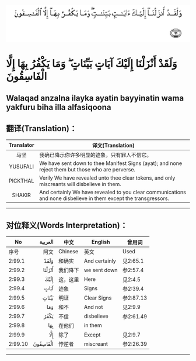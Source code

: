 ![002:099](images/002_099.gif)

#   وَلَقَدْ أَنْزَلْنَا إِلَيْكَ آيَاتٍ بَيِّنَاتٍ ۖ وَمَا يَكْفُرُ بِهَا إِلَّا الْفَاسِقُونَ 

## Walaqad anzalna ilayka ayatin bayyinatin wama yakfuru biha illa alfasiqoona

## 翻译(Translation)：

| Translator | 译文(Translation)                                            |
|:----------:| ------------------------------------------------------------ |
| 马坚       | 我确已降示你许多明显的迹象，只有罪人不信它。                 |
| YUSUFALI   | We have sent down to thee Manifest Signs (ayat); and none reject them but those who are perverse. |
| PICKTHAL   | Verily We have revealed unto thee clear tokens, and only miscreants will disbelieve in them. |
| SHAKIR     | And certainly We have revealed to you clear communications and none disbelieve in them except the transgressors. |

---

## 对位释义(Words Interpretation)：

| No      |  العربية | 中文     | English       | 曾用词    |
| ------- | -------: | -------- | ------------- | --------- |
| 序号    |     阿文 | Chinese  | 英文          | Used      |
| 2:99.1  |     وَلَقَدْ | 和确实   | And certainly | 见2:65.1  |
| 2:99.2  |   أَنْزَلْنَا | 我们降下 | we sent down  | 参2:57.4  |
| 2:99.3  |     إِلَيْكَ | 这，这里 | Here          | 见2:4.5   |
| 2:99.4  |     آيَاتٍ | 迹象     | Signs         | 参2:39.4  |
| 2:99.5  |    بَيِّنَاتٍ | 明证     | Clear Signs   | 参2:87.13 |
| 2:99.6  |      وَمَا | 和不     | And not       | 见2:9.9   |
| 2:99.7  |     يَكْفُرُ | 不信     | disbelieve    | 参2:61.49 |
| 2:99.8  |      بِهَا | 在他们   | in them       |           |
| 2:99.9  |      إِلَّا | 除了     | Except        | 见2:9.7   |
| 2:99.10 | الْفَاسِقُونَ | 悖逆者   | miscreant     | 参2:26.39 |

---
